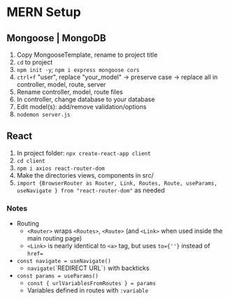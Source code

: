 # MERN Setup

## Mongoose | MongoDB
1. Copy MongooseTemplate, rename to project title
2. `cd` to project
3. `npm init -y`; `npm i express mongoose cors`
4. `ctrl+f` "user", replace "your_model" -> preserve case -> replace all in controller, model, route, server
5. Rename controller, model, route files
6. In controller, change database to your database
7. Edit model(s): add/remove validation/options
8. `nodemon server.js`

## React
1. In project folder: `npx create-react-app client`
2. `cd client`
3. `npm i axios react-router-dom`
4. Make the directories views, components in src/
5. `import {BrowserRouter as Router, Link, Routes, Route, useParams, useNavigate } from "react-router-dom"` as needed

### Notes
- Routing
    - `<Router>` wraps `<Routes>`, `<Route>` (and `<Link>` when used inside the main routing page)
    - `<Link>` is nearly identical to `<a>` tag, but uses `to={''}` instead of `href=`
- `const navigate = useNavigate()`
    - `navigate(`\`REDIRECT URL\``)` with backticks
- `const params = useParams()`
    - `const { urlVariablesFromRoutes } = params`
    - Variables defined in routes with `:variable`

